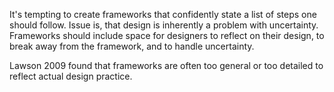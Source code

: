 It's tempting to create frameworks that confidently state a list of steps one should follow. Issue is, that design is inherently a problem with uncertainty. Frameworks should include space for designers to reflect on their design, to break away from the framework, and to handle uncertainty.

Lawson 2009 found that frameworks are often too general or too detailed to reflect actual design practice.
